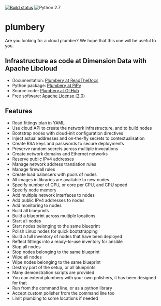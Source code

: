 [![Build status](https://img.shields.io/travis/bernard357/plumbery.svg)](https://travis-ci.org/bernard357/plumbery)  ![Python 2.7](https://img.shields.io/badge/python-2.7-blue.svg)

# plumbery

Are you looking for a cloud plumber? We hope that this one will be useful to
you.


## Infrastructure as code at Dimension Data with Apache Libcloud

* Documentation: [Plumbery at ReadTheDocs](https://plumbery.readthedocs.org)
* Python package: [Plumbery at PiPy](https://pypi.python.org/pypi/plumbery)
* Source code: [Plumbery at GitHub](https://github.com/bernard357/plumbery)
* Free software: [Apache License (2.0)](http://www.apache.org/licenses/LICENSE-2.0)

## Features

* Read fittings plan in YAML
* Use cloud API to create the network infrastructure, and to build nodes
* Bootstrap nodes with cloud-init configuration directives
* Inject actual addresses and on-the-fly secrets to contextualisation
* Create RSA keys and passwords to secure deployments
* Preserve random secrets across multiple invocations
* Create network domains and Ethernet networks
* Reserve public IPv4 addresses
* Manage network address translation rules
* Manage firewall rules
* Create load balancers with pools of nodes
* All images in libraries are available to new nodes
* Specify number of CPU, or core per CPU, and CPU speed
* Specify node memory
* Add multiple network interfaces to nodes
* Add public IPv4 addresses to nodes
* Add monitoring to nodes
* Build all blueprints
* Build a blueprint across multiple locations
* Start all nodes
* Start nodes belonging to the same blueprint
* Polish Linux nodes for quick bootstrapping
* Build a full inventory of nodes that have been deployed
* Reflect fittings into a ready-to-use inventory for ansible
* Stop all nodes
* Stop nodes belonging to the same blueprint
* Wipe all nodes
* Wipe nodes belonging to the same blueprint
* Destroy part of the setup, or all blueprints
* Many demonstration scripts are provided
* You can extend plumbery with your own polishers, it has been designed for that
* Run from the command line, or as a python library
* Accept custom polisher from the command line too
* Limit plumbing to some locations if needed




